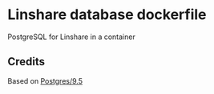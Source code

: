 Linshare database dockerfile
============================

PostgreSQL for Linshare in a container

Credits
-------

Based on [Postgres/9.5](https://hub.docker.com/_/postgres/)

